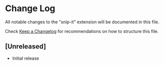 # Change Log

All notable changes to the "snip-it" extension will be documented in this file.

Check [Keep a Changelog](http://keepachangelog.com/) for recommendations on how to structure this file.

## [Unreleased]

- Initial release